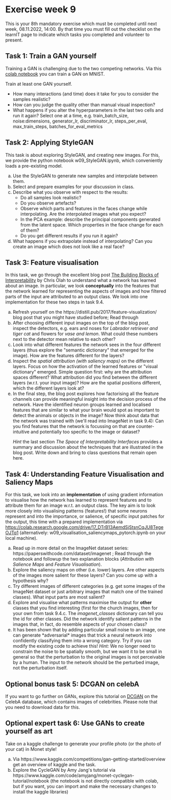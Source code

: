 
# Exercise week 9

This is your 8th mandatory exercise which must be completed until next week, 08.11.2022, 14:00. By that time you must fill out the checklist on the learnIT page to indicate which tasks you completed and volunteer to present.


## Task 1: Train a GAN yourself
Training a GAN is challenging due to the two competing networks. 
Via this [colab notebook](https://colab.research.google.com/github/tensorflow/gan/blob/master/tensorflow_gan/examples/colab_notebooks/tfgan_tutorial.ipynb?utm_source=ss-gan&utm_campaign=colab-external&utm_medium=referral&utm_content=tfgan-intro#scrollTo=AH6gcvcwHvSn) you can train a GAN on MNIST. 

Train at least one GAN yourself.   
 - How many interactions (and time) does it take for you to consider the samples realistic?
 - How can you judge the quality other than manual visual inspection?
 - What happens if you alter the hyperparameters in the last two cells and run it again? Select one at a time, e.g. train_batch_size, noise:dimensions, generator_lr, discriminator_lr, steps_per_eval, max_train_steps, batches_for_eval_metrics


## Task 2: Applying StyleGAN
This task is about exploring StyleGAN, and creating new images. For this, we provide the python notebook w09_StyleGAN.ipynb, which conveniently loads a pre-existing model. 

<ol type ="a">
  <li>Use the StyleGAN to generate new samples and interpolate between them.</li>
  <li>Select and prepare examples for your discussion in class.</li> 
  <li>Describe what you observe with respect to the results:

- Do all samples look realistic? 
- Do you observe artefacts? 
- Observe which parts and features in the faces change while interpolating. Are the interpolated images what you expect?
- In the PCA example: describe the principal components generated from the latent space. Which properties in the face change for each of them? 
- Do you get different results if you run it again?
</li>
 
  <li>What happens if you extrapolate instead of interpolating? Can you create an image which does not look like a real face?</li>
</ol>


## Task 3: Feature visualisation
In this task, we go through the excellent blog post [The Building Blocks of Interpretability](https://distill.pub/2018/building-blocks/) by Chris Olah to understand what a network has learned about an image. In particular, we look **conceptually** into the features that the network learned for representing the aspects of images and how filtered parts of the input are attributed to an output class. We look into one implementation for these two steps in task 9.4.

<ol type ="a">
 <li>Refresh yourself on the https://distill.pub/2017/feature-visualization/ blog post that you might have studied before; Read through </li>
 <li>After choosing different input images on the top of the blog post, inspect the detectors, e.g. ears and noses for <i>Labrador retriever and tiger cat</i> and flowers for <i>vase and lemon</i>. What could these numbers next to the detector mean relative to each other?</li>
 <li>Look into what different features the network sees in the four different layers (thus explore the "semantic dictionary" that emerged for the image). How are the features different for the layers?</li>
 <li>Inspect the <i>spatial attribution (with saliency maps)</i> on the different layers. Focus on how the activation of the learned features or "visual dictionary" emerged. Simple question first: why are the attribution spaces different? What attribution did you find between the different layers (w.r.t. your input image)? How are the spatial positions different, which the different layers look at?</li>
 <li>In the final step, the blog post explores how factorising all the feature channels can provide meaningful insight into the decision process of the network. Have the identified neuron groups learned and localised features that are similar to what your brain would spot as important to detect the animals or objects in the image? Now think about data that the network was trained with (we'll read into ImageNet in task 9.4): Can you find features that the network is focussing on that are counter-intuitive and potentially too specific to the image or dataset?</li>

  <i>Hint</i> the last section <i>The Space of Interpretability Interfaces</i> provides a summary and discussion about the techniques that are illustrated in the blog post. Write down and bring to class questions that remain open here.
</ol>


## Task 4: Understanding Feature Visualisation and Saliency Maps
For this task, we look into an **implementation** of using gradient information to visualise how the network has learned to represent features and to attribute them for an image w.r.t. an output class. The key aim is to look more closely into visualising patterns (features!) that some neurons represent and into the importance, or salience, of specific input patches for the output, this time with a prepared implementation via https://colab.research.google.com/drive/17_DTrB13AemdSjStsnCqJU8TegeOJTq1 (alternatively: w09_visualisation_saliencymaps_pytorch.ipynb on your local machine).

<ol type ="a">
 <li>Read up in more detail on the ImageNet dataset series: https://paperswithcode.com/dataset/imagenet ; Read through the notebook and followup the two explanation blocks (<i>Attribution with Salience Maps</i> and <i>Feature Visualisation</i>).</li>
 <li>Explore the saliency maps on other (i.e. lower) layers. Are other aspects of the images more salient for these layers? Can you come up with a hypothesis why?</li>
 <li>Try different images of different categories (e.g. get some images of the ImageNet dataset or just arbitrary images that match one of the trained classes). What input parts are most salient?</li>
 <li>Explore and visualise what patterns maximise the output for <b>other</b> classes that you find interesting (first for the church images, then for your own from task 9.4.c. The <i>imagenet_classes</i> dictionary can tell you the id for other classes. Did the network identify salient patterns in the images that, in fact, do resemble aspects of your chosen class?</li>
 <li>It has been shown that by adding particular small noise to an image, one can generate *adversarial* images that trick a neural network into confidently classifying them into a wrong category. Try if you can modify the existing code to achieve this!
    <i>Hint:</i> We no longer need to constrain the noise to be spatially smooth, but we want it to be small in general so that the perturbation to the original images is not perceivable by a human. The input to the network should be the perturbed image, not the perturbation itself.</li>
</ol>


## Optional bonus task 5: DCGAN on celebA
If you want to go further on GANs, explore this tutorial on [DCGAN](https://pytorch.org/tutorials/beginner/dcgan_faces_tutorial.html) on the CelebA database, which contains images of celebrities. 
Please note that you need to download data for this. 


## Optional expert task 6: Use GANs to create yourself as art

Take on a kaggle challenge to generate your profile photo (or the photo of your cat) in Monet style!
<ol type ="a">
 <li>Via https://www.kaggle.com/competitions/gan-getting-started/overview get an overview of kaggle and the task.</li>
 <li>Explore the CycleGAN by Amy Jang's tutorial via https://www.kaggle.com/code/amyjang/monet-cyclegan-tutorial/notebook (the notebook is not directly compatible with colab, but if you want, you can import and make the necessary changes to install the kaggle libraries)</li>
</ol>
